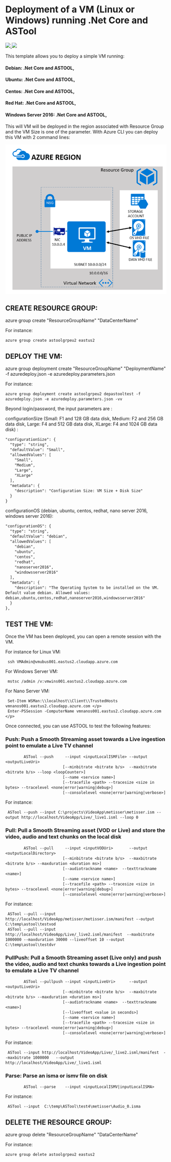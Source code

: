 # Deployment of a VM (Linux or Windows) running .Net Core and ASTool 

<a href="https://portal.azure.com/#create/Microsoft.Template/uri/https%3A%2F%2Fraw.githubusercontent.com%2Fflecoqui%2FASTool%2Fmaster%2FAzure%2F101-vm-astool-universal%2Fazuredeploy.json" target="_blank">
    <img src="http://azuredeploy.net/deploybutton.png"/>
</a>
<a href="http://armviz.io/#/?load=https%3A%2F%2Fraw.githubusercontent.com%2Fflecoqui%2FASTool%2Fmaster%2FAzure%2F101-vm-astool-universal%2Fazuredeploy.json" target="_blank">
    <img src="http://armviz.io/visualizebutton.png"/>
</a>


This template allows you to deploy a simple VM running: </p>
#### Debian: .Net Core and ASTOOL,
#### Ubuntu: .Net Core and ASTOOL, 
#### Centos: .Net Core and ASTOOL, 
#### Red Hat: .Net Core and ASTOOL,
#### Windows Server 2016: .Net Core and ASTOOL,
This will VM will be deployed in the region associated with Resource Group and the VM Size is one of the parameter.
With Azure CLI you can deploy this VM with 2 command lines:

![](https://raw.githubusercontent.com/flecoqui/ASTool/master/Azure/101-vm-astool-universal/Docs/1-architecture.png)

## CREATE RESOURCE GROUP:
azure group create "ResourceGroupName" "DataCenterName"

For instance:

    azure group create astoolgrpeu2 eastus2

## DEPLOY THE VM:
azure group deployment create "ResourceGroupName" "DeploymentName"  -f azuredeploy.json -e azuredeploy.parameters.json

For instance:

    azure group deployment create astoolgrpeu2 depastooltest -f azuredeploy.json -e azuredeploy.parameters.json -vv

Beyond login/password, the input parameters are :</p>
configurationSize (Small: F1 and 128 GB data disk, Medium: F2 and 256 GB data disk, Large: F4 and 512 GB data disk, XLarge: F4 and 1024 GB data disk) : 

    "configurationSize": {
      "type": "string",
      "defaultValue": "Small",
      "allowedValues": [
        "Small",
        "Medium",
        "Large",
        "XLarge"
      ],
      "metadata": {
        "description": "Configuration Size: VM Size + Disk Size"
      }
    }

configurationOS (debian, ubuntu, centos, redhat, nano server 2016, windows server 2016): 

    "configurationOS": {
      "type": "string",
      "defaultValue": "debian",
      "allowedValues": [
        "debian",
        "ubuntu",
        "centos",
        "redhat",
        "nanoserver2016",
        "windowsserver2016"
      ],
      "metadata": {
        "description": "The Operating System to be installed on the VM. Default value debian. Allowed values: debian,ubuntu,centos,redhat,nanoserver2016,windowsserver2016"
      }
    },



## TEST THE VM:
Once the VM has been deployed, you can open a remote session with the VM.

For instance for Linux VM:

     ssh VMAdmin@vmubus001.eastus2.cloudapp.azure.com

For Windows Server VM:

     mstsc /admin /v:vmwins001.eastus2.cloudapp.azure.com

For Nano Server VM:

     Set-Item WSMan:\\localhost\\Client\\TrustedHosts vmnanos001.eastus2.cloudapp.azure.com </p>
     Enter-PSSession -ComputerName vmnanos001.eastus2.cloudapp.azure.com </p>


Once connected, you can use ASTOOL to test the following features:</p>
### Push: Push a Smooth Streaming asset towards a Live ingestion point to emulate a Live TV channel

            ASTool --push     --input <inputLocalISMFile> --output <outputLiveUri> 
                             [--minbitrate <bitrate b/s>  --maxbitrate <bitrate b/s> --loop <loopCounter>]
                             [--name <service name>]
                             [--tracefile <path> --tracesize <size in bytes> --tracelevel <none|error|warning|debug>]
                             [--consolelevel <none|error|warning|verbose>]


For instance:

     ASTool --push --input C:\projects\VideoApp\metisser\metisser.ism --output http://localhost/VideoApp/Live/_live1.isml --loop 0


### Pull: Pull a Smooth Streaming asset (VOD or Live) and store the video, audio and text chunks on the local disk

            ASTool --pull     --input <inputVODUri>       --output <outputLocalDirectory> 
			                 [--minbitrate <bitrate b/s>  --maxbitrate <bitrate b/s> --maxduration <duration ms>]
                             [--audiotrackname <name>  --texttrackname <name>]
                             [--name <service name>]
                             [--tracefile <path> --tracesize <size in bytes> --tracelevel <none|error|warning|debug>]
                             [--consolelevel <none|error|warning|verbose>]

For instance:

     ASTool --pull --input http://localhost/VideoApp/metisser/metisser.ism/manifest --output C:\temp\astool\testvod
     ASTool --pull --input http://localhost/VideoApp/Live/_live2.isml/manifest  --maxbitrate 1000000 --maxduration 30000 --liveoffset 10 --output C:\temp\astool\testdvr



### PullPush: Pull a Smooth Streaming asset (Live only) and push the video, audio and text chunks towards a Live ingestion point to emulate a Live TV channel 

            ASTool --pullpush --input <inputLiveUri>      --output <outputLiveUri>  
                             [--minbitrate <bitrate b/s>  --maxbitrate <bitrate b/s> --maxduration <duration ms>]
                             [--audiotrackname <name>  --texttrackname <name>]
                             [--liveoffset <value in seconds>]
                             [--name <service name>]
                             [--tracefile <path> --tracesize <size in bytes> --tracelevel <none|error|warning|debug>]
                             [--consolelevel <none|error|warning|verbose>]
For instance:

     ASTool --input http://localhost/VideoApp/Live/_live2.isml/manifest  --maxbitrate 1000000   --output http://localhost/VideoApp/Live/_live1.isml


### Parse: Parse an isma or ismv file on disk 

            ASTool --parse    --input <inputLocalISMV|inputLocalISMA>  

For instance:

     ASTool --input  C:\temp\ASTool\test4\metisser\Audio_0.isma



</p>

## DELETE THE RESOURCE GROUP:
azure group delete "ResourceGroupName" "DataCenterName"

For instance:

    azure group delete astoolgrpeu2 eastus2
